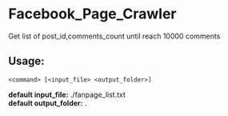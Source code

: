 # Facebook_Page_Crawler
Get list of post_id,comments_count until reach 10000 comments

## Usage: 
```
<command> [<input_file> <output_folder>]
```
<b>default input_file:</b> ./fanpage_list.txt <br>
<b>default output_folder:</b> .
